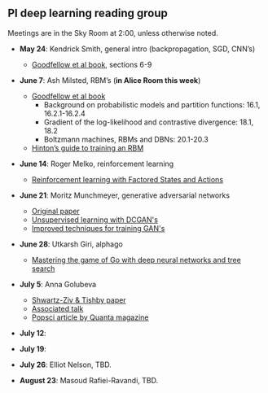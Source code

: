## PI deep learning reading group

Meetings are in the Sky Room at 2:00, unless otherwise noted.

  - **May 24**: Kendrick Smith, general intro (backpropagation, SGD, CNN’s)
       - [Goodfellow et al book](http://deeplearningbook.org), sections 6-9

  - **June 7**: Ash Milsted, RBM’s (**in Alice Room this week**)
       - [Goodfellow et al book](http://deeplearningbook.org)
           - Background on probabilistic models and partition functions: 16.1, 16.2.1-16.2.4
           - Gradient of the log-likelihood and contrastive divergence: 18.1, 18.2
           - Boltzmann machines, RBMs and DBNs: 20.1-20.3
       - [Hinton’s guide to training an RBM](http://www.cs.toronto.edu/~hinton/absps/guideTR.pdf)

  - **June 14**: Roger Melko, reinforcement learning
       - [Reinforcement learning with Factored States and Actions](http://www.jmlr.org/papers/volume5/sallans04a/sallans04a.pdf)

  - **June 21**: Moritz Munchmeyer, generative adversarial networks
       - [Original paper](https://arxiv.org/abs/1406.2661)
       - [Unsupervised learning with DCGAN's](https://arxiv.org/abs/1511.06434)
       - [Improved techniques for training GAN's](http://papers.nips.cc/paper/6125-improved-techniques-for-training-gans.pdf)

  - **June 28**: Utkarsh Giri, alphago
       - [Mastering the game of Go with deep neural networks and tree search](https://storage.googleapis.com/deepmind-media/alphago/AlphaGoNaturePaper.pdf)

  - **July 5**: Anna Golubeva
       - [Shwartz-Ziv & Tishby paper](https://arxiv.org/abs/1703.00810)
       - [Associated talk](https://youtu.be/bLqJHjXihK8)
       - [Popsci article by Quanta magazine](https://www.quantamagazine.org/new-theory-cracks-open-the-black-box-of-deep-learning-20170921/)

  - **July 12**:

  - **July 19**:

  - **July 26**: Elliot Nelson, TBD.

  - **August 23**: Masoud Rafiei-Ravandi, TBD.
